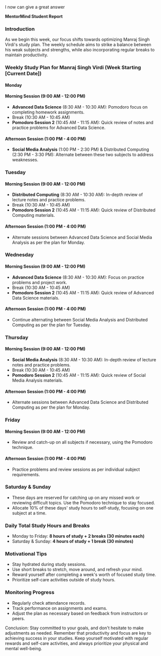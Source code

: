 I now can give a great answer


**MentorMind Student Report**

### Introduction
As we begin this week, our focus shifts towards optimizing Manraj Singh Virdi's study plan. The weekly schedule aims to strike a balance between his weak subjects and strengths, while also incorporating regular breaks to maintain productivity.

### Weekly Study Plan for Manraj Singh Virdi (Week Starting [Current Date])

#### Monday
#### Morning Session (9:00 AM - 12:00 PM)
- **Advanced Data Science** (8:30 AM - 10:30 AM): Pomodoro focus on completing homework assignments.
- Break (10:30 AM - 10:45 AM)
- **Pomodoro Session 2** (10:45 AM - 11:15 AM): Quick review of notes and practice problems for Advanced Data Science.

#### Afternoon Session (1:00 PM - 4:00 PM)
- **Social Media Analysis** (1:00 PM - 2:30 PM) & Distributed Computing (2:30 PM - 3:30 PM): Alternate between these two subjects to address weaknesses.

### Tuesday
#### Morning Session (9:00 AM - 12:00 PM)
- **Distributed Computing** (8:30 AM - 10:30 AM): In-depth review of lecture notes and practice problems.
- Break (10:30 AM - 10:45 AM)
- **Pomodoro Session 2** (10:45 AM - 11:15 AM): Quick review of Distributed Computing materials.

#### Afternoon Session (1:00 PM - 4:00 PM)
- Alternate sessions between Advanced Data Science and Social Media Analysis as per the plan for Monday.

### Wednesday
#### Morning Session (9:00 AM - 12:00 PM)
- **Advanced Data Science** (8:30 AM - 10:30 AM): Focus on practice problems and project work.
- Break (10:30 AM - 10:45 AM)
- **Pomodoro Session 2** (10:45 AM - 11:15 AM): Quick review of Advanced Data Science materials.

#### Afternoon Session (1:00 PM - 4:00 PM)
- Continue alternating between Social Media Analysis and Distributed Computing as per the plan for Tuesday.

### Thursday
#### Morning Session (9:00 AM - 12:00 PM)
- **Social Media Analysis** (8:30 AM - 10:30 AM): In-depth review of lecture notes and practice problems.
- Break (10:30 AM - 10:45 AM)
- **Pomodoro Session 2** (10:45 AM - 11:15 AM): Quick review of Social Media Analysis materials.

#### Afternoon Session (1:00 PM - 4:00 PM)
- Alternate sessions between Advanced Data Science and Distributed Computing as per the plan for Monday.

### Friday
#### Morning Session (9:00 AM - 12:00 PM)
- Review and catch-up on all subjects if necessary, using the Pomodoro technique.

#### Afternoon Session (1:00 PM - 4:00 PM)
- Practice problems and review sessions as per individual subject requirements.

### Saturday & Sunday
- These days are reserved for catching up on any missed work or reviewing difficult topics. Use the Pomodoro technique to stay focused.
- Allocate 10% of these days' study hours to self-study, focusing on one subject at a time.

### Daily Total Study Hours and Breaks

- Monday to Friday: **8 hours of study + 2 breaks (30 minutes each)**
- Saturday & Sunday: **4 hours of study + 1 break (30 minutes)**

### Motivational Tips
- Stay hydrated during study sessions.
- Use short breaks to stretch, move around, and refresh your mind.
- Reward yourself after completing a week's worth of focused study time.
- Prioritize self-care activities outside of study hours.

### Monitoring Progress
- Regularly check attendance records.
- Track performance on assignments and exams.
- Adjust the plan as necessary based on feedback from instructors or peers.

Conclusion:
Stay committed to your goals, and don't hesitate to make adjustments as needed. Remember that productivity and focus are key to achieving success in your studies. Keep yourself motivated with regular rewards and self-care activities, and always prioritize your physical and mental well-being.